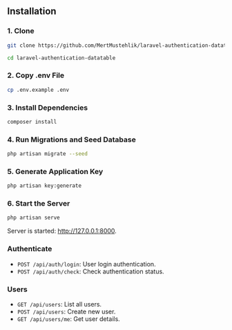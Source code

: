 ## Installation

### 1. Clone

```sh
git clone https://github.com/MertMustehlik/laravel-authentication-datatable.git
```

```sh
cd laravel-authentication-datatable
```

### 2. Copy .env File

```sh
cp .env.example .env
```

### 3. Install Dependencies

```sh
composer install
```

### 4. Run Migrations and Seed Database

```sh
php artisan migrate --seed
```

### 5. Generate Application Key

```sh
php artisan key:generate
```

### 6. Start the Server

```sh
php artisan serve
```

Server is started: http://127.0.0.1:8000.

### Authenticate

- `POST /api/auth/login`: User login authentication.
- `POST /api/auth/check`: Check authentication status.

### Users

- `GET /api/users`: List all users.
- `POST /api/users`: Create new user.
- `GET /api/users/me`: Get user details.
